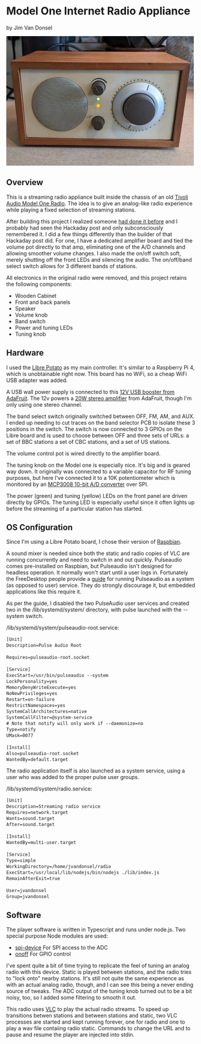 # Model One Internet Radio Appliance
by Jim Van Donsel

![front](front.jpg)

## Overview
This is a streaming radio appliance built inside the chassis of an old [Tivoli Audio Model One Radio](https://tivoliaudio.com/products/model-one-classic-retro-am-fm-table-radio).  The idea is to give 
an analog-like radio experience while playing a fixed selection of streaming stations.

After building this project I realized someone [had done it before](https://hackaday.com/2022/09/22/simple-internet-radio-transplant/) and I probably had seen the Hackaday post and only 
subconsciously remembered it.
I did a few things differently than the builder of that Hackaday post did.  For one, I have a dedicated amplifier board and tied the volume pot directly to that amp, eliminating one of the A/D channels
and allowing smoother volume changes. I also made the on/off switch soft, merely shutting off the front LEDs and silencing the audio.  The on/off/band select switch allows for 3 different
bands of stations.

All electronics in the original radio were removed, and this project retains the following components:

- Wooden Cabinet
- Front and back panels
- Speaker
- Volume knob
- Band switch
- Power and tuning LEDs
- Tuning knob


## Hardware
I used the [Libre Potato](https://libre.computer/products/aml-s905x-cc/) as my main controller. It's similar to a Raspberry Pi 4, which is unobtainable right now.  This board has no WiFi, so a cheap WiFi USB adapter was added.

A USB wall power supply is connected to this [12V USB booster from AdaFruit](https://www.adafruit.com/product/2778).  The 12v powers a [20W stereo amplifier](https://www.adafruit.com/product/1752) from AdaFruit, though I'm only using one stereo channel.

The band select switch originally switched between OFF, FM, AM, and AUX. I ended up needing to cut traces on the band selector PCB to isolate these 3 positions in the switch. 
The switch is now connected to 3 GPIOs on the Libre board and is used to choose between OFF and three sets of URLs: a set of BBC stations a set of CBC stations, and a set of US stations.

The volume control pot is wired directly to the amplifier board.

The tuning knob on the Model one is especially nice. It's big and is geared way down.  It originally was connected to a variable capacitor for RF tuning purposes, but here I've 
connected it to a 10K potentiometer which is monitored by an [MCP3008 10-bit A/D converter](https://www.adafruit.com/product/856) over SPI.

The power (green)  and tuning (yellow) LEDs on the front panel are driven directly by GPIOs. 
The tuning LED is especially useful since it often lights up before the streaming of a particular station has started.

## OS Configuration
Since I'm using a Libre Potato board, I chose their version of [Raspbian](https://hub.libre.computer/t/raspbian-11-bullseye-for-libre-computer-boards/82). 

A sound mixer is needed since both the static and radio copies of VLC are running concurrently and need to switch in and out quickly. Pulseaudio comes pre-installed on Raspbian, but Pulseaudio
isn't designed for headless operation. It normally won't start until a user logs in.  Fortunately the FreeDesktop people provide a [guide](https://www.freedesktop.org/wiki/Software/PulseAudio/Documentation/User/SystemWide/)
for running Pulseaudio as a system (as opposed to user) service.  They do strongly discourage it, but embedded applications like this require it.

As per the guide, I disabled the two PulseAudio user services and created two in the /lib/systemd/system/ directory, with pulse launched with the --system switch.

/lib/systemd/system/pulseaudio-root.service:

```
[Unit]
Description=Pulse Audio Root

Requires=pulseaudio-root.socket

[Service]
ExecStart=/usr/bin/pulseaudio --system
LockPersonality=yes
MemoryDenyWriteExecute=yes
NoNewPrivileges=yes
Restart=on-failure
RestrictNamespaces=yes
SystemCallArchitectures=native
SystemCallFilter=@system-service
# Note that notify will only work if --daemonize=no
Type=notify
UMask=0077

[Install]
Also=pulseaudio-root.socket
WantedBy=default.target
```

The radio application itself is also launched as a system service, using a user who was added to the proper pulse user groups.

/lib/systemd/system/radio.service:
```
[Unit]
Description=Streaming radio service
Requires=network.target
Wants=sound.target
After=sound.target

[Install]
WantedBy=multi-user.target

[Service]
Type=simple
WorkingDirectory=/home/jvandonsel/radio
ExecStart=/usr/local/lib/nodejs/bin/nodejs ./lib/index.js
RemainAfterExit=true

User=jvandonsel
Group=jvandonsel
```

## Software

The player software is written in Typescript and runs under node.js.  Two special purpose Node modules are used:

- [spi-device](https://www.npmjs.com/package/spi-device) For SPI access to the ADC
- [onoff](https://www.npmjs.com/package/onoff) For GPIO control

I've spent quite a bit of time trying to replicate the feel of tuning an analog radio with this device. Static is played between stations, 
and the radio tries to "lock onto" nearby stations.  It's still not quite the same experience as with an actual analog radio, though, and I can see this being a never ending source of tweaks. The
ADC output of the tuning knob turned out to be a bit noisy, too, so I added some filtering to smooth it out.

This radio uses [VLC](https://wiki.videolan.org/Documentation:User_Guide/) to play the actual radio streams. To speed up transitions betwen stations and between stations and static, 
two VLC processes are started and kept running forever, one for radio and one to play a wav file contaiing radio static. Commands to change the URL and to pause and resume the player are injected into stdin.


